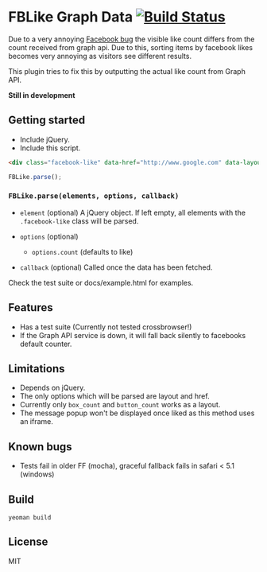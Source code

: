 # FBLike Graph Data [![Build Status](https://secure.travis-ci.org/oxyc/fblike-graph.png?branch=master)](https://travis-ci.org/oxyc/fblike-graph)

Due to a very annoying [Facebook bug][bug] the visible like count differs from the
count received from graph api. Due to this, sorting items by facebook likes
becomes very annoying as visitors see different results.

This plugin tries to fix this by outputting the actual like count from Graph
API.

**Still in development**

## Getting started

* Include jQuery.
* Include this script.

```html
<div class="facebook-like" data-href="http://www.google.com" data-layout="box_count"></div>
```

```javascript
FBLike.parse();
```

### `FBLike.parse(elements, options, callback)`

* `element` (optional) A jQuery object.
  If left empty, all elements with the `.facebook-like` class will be parsed.

* `options` (optional)
  * `options.count` (defaults to like)

* `callback` (optional) Called once the data has been fetched.

Check the test suite or docs/example.html for examples.

## Features

* Has a test suite (Currently not tested crossbrowser!)
* If the Graph API service is down, it will fall back silently to facebooks
  default counter.

## Limitations

* Depends on jQuery.
* The only options which will be parsed are layout and href.
* Currently only `box_count` and `button_count` works as a layout.
* The message popup won't be displayed once liked as this method uses an
  iframe.

## Known bugs
* Tests fail in older FF (mocha), graceful fallback fails in safari < 5.1 (windows)

## Build

`yeoman build`

## License

MIT

[bug]: http://developers.facebook.com/bugs/169035286562837/
